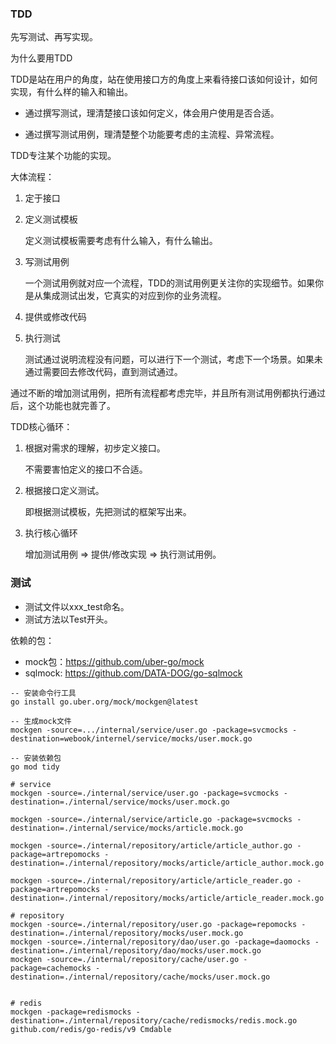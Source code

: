 ### TDD

先写测试、再写实现。



为什么要用TDD

TDD是站在用户的角度，站在使用接口方的角度上来看待接口该如何设计，如何实现，有什么样的输入和输出。

- 通过撰写测试，理清楚接口该如何定义，体会用户使用是否合适。

- 通过撰写测试用例，理清楚整个功能要考虑的主流程、异常流程。

TDD专注某个功能的实现。



大体流程：

1. 定于接口

2. 定义测试模板

   定义测试模板需要考虑有什么输入，有什么输出。

3. 写测试用例

   一个测试用例就对应一个流程，TDD的测试用例更关注你的实现细节。如果你是从集成测试出发，它真实的对应到你的业务流程。

4. 提供或修改代码

5. 执行测试

   测试通过说明流程没有问题，可以进行下一个测试，考虑下一个场景。如果未通过需要回去修改代码，直到测试通过。

通过不断的增加测试用例，把所有流程都考虑完毕，并且所有测试用例都执行通过后，这个功能也就完善了。



TDD核心循环：

1. 根据对需求的理解，初步定义接口。

   不需要害怕定义的接口不合适。

2. 根据接口定义测试。

   即根据测试模板，先把测试的框架写出来。

3. 执行核心循环

   增加测试用例 => 提供/修改实现 => 执行测试用例。





### 测试

- 测试文件以xxx_test命名。
- 测试方法以Test开头。



依赖的包：

- mock包：https://github.com/uber-go/mock
- sqlmock: https://github.com/DATA-DOG/go-sqlmock



```
-- 安装命令行工具
go install go.uber.org/mock/mockgen@latest

-- 生成mock文件
mockgen -source=.../internal/service/user.go -package=svcmocks -destination=webook/internel/service/mocks/user.mock.go

-- 安装依赖包
go mod tidy
```







```
# service
mockgen -source=./internal/service/user.go -package=svcmocks -destination=./internal/service/mocks/user.mock.go

mockgen -source=./internal/service/article.go -package=svcmocks -destination=./internal/service/mocks/article.mock.go

mockgen -source=./internal/repository/article/article_author.go -package=artrepomocks -destination=./internal/repository/mocks/article/article_author.mock.go

mockgen -source=./internal/repository/article/article_reader.go -package=artrepomocks -destination=./internal/repository/mocks/article/article_reader.mock.go

# repository
mockgen -source=./internal/repository/user.go -package=repomocks -destination=./internal/repository/mocks/user.mock.go
mockgen -source=./internal/repository/dao/user.go -package=daomocks -destination=./internal/repository/dao/mocks/user.mock.go
mockgen -source=./internal/repository/cache/user.go -package=cachemocks -destination=./internal/repository/cache/mocks/user.mock.go


# redis
mockgen -package=redismocks -destination=./internal/repository/cache/redismocks/redis.mock.go github.com/redis/go-redis/v9 Cmdable
```

